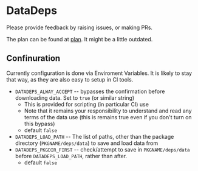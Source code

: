 # DataDeps


Please provide feedback by raising issues, or making PRs.

The plan can be found at [plan](plan.jl).
It might be a little outdated.



## Confinuration

Currently configuration is done via Enviroment Variables.
It is likely to stay that way, as they are also easy to setup in CI tools.

 - `DATADEPS_ALWAY_ACCEPT` -- bypasses the confirmation before downloading data. Set to `true` (or similar string)
    - This is provided for scripting (in particular CI) use
    - Note that it remains your responsibility to understand and read any terms of the data use (this is remains true even if you don't turn on this bypass)
	- default `false`
 - `DATADEPS_LOAD_PATH` -- The list of paths, other than the package directory (`PKGNAME/deps/data`) to save and load data from
 - `DATADEPS_PKGDIR_FIRST` -- check/attempt to save in  `PKGNAME/deps/data` before `DATADEPS_LOAD_PATH`, rather than after.
    - default `false` 
	
